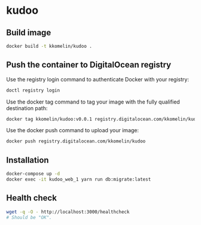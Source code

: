 # kudoo

## Build image

```bash
docker build -t kkomelin/kudoo .
```

## Push the container to DigitalOcean registry

Use the registry login command to authenticate Docker with your registry:

```bash
doctl registry login
```

Use the docker tag command to tag your image with the fully qualified destination path:

```bash
docker tag kkomelin/kudoo:v0.0.1 registry.digitalocean.com/kkomelin/kudoo
```

Use the docker push command to upload your image:

```bash
docker push registry.digitalocean.com/kkomelin/kudoo
```

## Installation

```bash
docker-compose up -d
docker exec -it kudoo_web_1 yarn run db:migrate:latest
```

## Health check

```bash
wget -q -O - http://localhost:3000/healthcheck
# Should be "OK".
```
